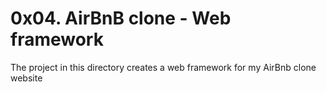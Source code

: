 # 0x04. AirBnB clone - Web framework
The project in this directory creates a web framework for
my AirBnb clone website
